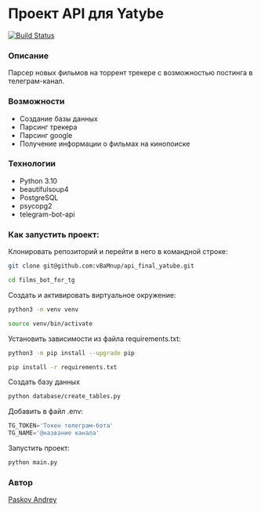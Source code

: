 # Проект API для Yatybe

[![Build Status](https://travis-ci.org/joemccann/dillinger.svg?branch=master)](https://t.me/funanekdot)

### Описание
Парсер новых фильмов на торрент трекере с возможностью постинга в телеграм-канал.
### Возможности

- Создание базы данных
- Парсинг трекера
- Парсинг google
- Получение информации о фильмах на кинопоиске
### Технологии

- Python 3.10
- beautifulsoup4
- PostgreSQL
- psycopg2
- telegram-bot-api

### Как запустить проект:

Клонировать репозиторий и перейти в него в командной строке:

``` bash
git clone git@github.com:vBaMnup/api_final_yatube.git
```

```bash
cd films_bot_for_tg
```

Cоздать и активировать виртуальное окружение:

``` bash
python3 -m venv venv
```

``` bash
source venv/bin/activate
```

Установить зависимости из файла requirements.txt:
``` bash
python3 -m pip install --upgrade pip
```

``` bash
pip install -r requirements.txt
```
Создать базу данных
```bash
python database/create_tables.py
```

Добавить в файл .env:
```python
TG_TOKEN='Токен телеграм-бота'
TG_NAME='@название канала'
```

Запустить проект:

``` bash
python main.py
```



### Автор
[Paskov Andrey](https://vk.com/andrey_paskov)
